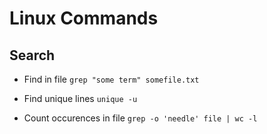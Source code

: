 # Linux Commands

## Search  

* Find in file
`grep "some term" somefile.txt`

* Find unique lines
`unique -u` 

* Count occurences in file
`grep -o 'needle' file | wc -l`
